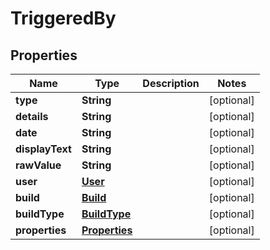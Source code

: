 
# TriggeredBy

## Properties
Name | Type | Description | Notes
------------ | ------------- | ------------- | -------------
**type** | **String** |  |  [optional]
**details** | **String** |  |  [optional]
**date** | **String** |  |  [optional]
**displayText** | **String** |  |  [optional]
**rawValue** | **String** |  |  [optional]
**user** | [**User**](User.md) |  |  [optional]
**build** | [**Build**](Build.md) |  |  [optional]
**buildType** | [**BuildType**](BuildType.md) |  |  [optional]
**properties** | [**Properties**](Properties.md) |  |  [optional]



